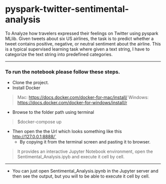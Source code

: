 # pyspark-twitter-sentimental-analysis
To Analyze how travelers expressed their feelings on Twitter using pyspark MLlib. Given tweets about six US airlines, the task is to predict whether a tweet contains positive, negative, or neutral sentiment about the airline. This is a typical supervised learning task where given a text string, I have to categorize the text string into predefined categories.

---
### To run the notebook please follow these steps.
- Clone the project.
- Install Docker
> Mac: https://docs.docker.com/docker-for-mac/install/
> Windows: https://docs.docker.com/docker-for-windows/install/r 
- Browse to the folder path using terminal
>  $docker-compose up
- Then open the the Url which looks something like this http://127.0.0.1:8888/`
    - By copying it from the terminal screen and pasting it to browser.
> It provides an interactive Jupyter Notebook environment, open the Sentimental_Analysis.ipyb and execute it cell by cell. 
--- 
- You can just open Sentimental_Analysis.ipynb in the Jupyter server and then see the output, but you will to be able to execute it cell by cell.

